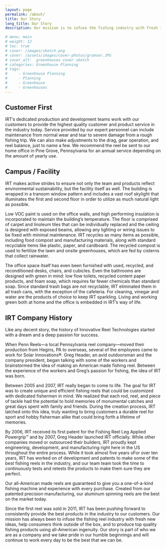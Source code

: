 ```yaml
---
layout: page
permalink: /about/
title: Our Story
long_title: Our Story
description: Our mission is to infuse the fishing industry with fresh ideas, help consumers think outside the box, and produce top quality fishing products — using all American ingenuity.

# menu: main
# weight: 12
# toc: true
# cover: /images/sketch.png
# cover: /assets/images/cover-photos/grumser.JPG
# cover_alt:  greenhouses cover sketch
# categories: Greenhouse Planning
# tags: 
#     - Greenhouse Planning
#     - Planning
#     - Greenhouse
#     - Greenhouses
---
```

<div style="margin:0 auto;" id="customform_data" data-id="G1MITPIWwR36MDpcmX0Ovw"></div> 

## Customer First 
IRT’s dedicated production and development teams work with our customers to provide the highest quality customer and product service in the industry today. Service provided by our expert personnel can include maintenance from normal wear and tear to severe damage from a rough fishing trip. We can also make adjustments to the drag, gear operation, and reel balance, just to name a few. We recommend the reel be sent to our home office in Pine Grove, Pennsylvania for an annual service depending on the amount of yearly use.

## Campus / Facility

IRT makes active strides to ensure not only the team and products reflect environmental sustainability, but the facility itself as well. The building is wrapped in a transom window pattern and includes a vast roof skylight that illuminates the first and second floor in order to utilize as much natural light as possible. 

Low VOC paint is used on the office walls, and high performing insulation is incorporated to maintain the building’s temperature. The floor is comprised of carpet and linoleum tiles that can be individually replaced and the ceiling is designed with exposed beams, allowing any lighting or wiring issues to be fixed with minimal maintenance. IRT recycles as many items as possible, including food compost and manufacturing materials, along with standard recyclable items like plastic, paper, and cardboard. The recycled compost is used to fertilize the lawn and onsite greenhouses, which are fed by cisterns that collect rainwater. 

The office space itself has even been furnished with used, recycled, and reconditioned desks, chairs, and cubicles. Even the bathrooms are designed with green in mind: low flow toilets, recycled content paper products, and foam soap, which requires far fewer chemicals than standard soap. Since standard trash bags are not recyclable, IRT eliminated them in all trash cans, with the exception of the cafeteria. For cleaning, vinegar and water are the products of choice to keep IRT sparkling. Living and working green both at home and the office is embedded in IRT’s way of life.



## IRT Company History

Like any decent story, the history of Innovative Reel Technologies started with a dream and a deep passion for success.

When Penn Reels—a local Pennsylvania reel company—moved their production from Hegins, PA to overseas, several of the employees came to work for Solar Innovations®. Greg Header, an avid outdoorsman and the company president, began talking with some of the workers and brainstormed the idea of making an American made fishing reel. Between the experience of the workers and Greg’s passion for fishing, the idea of IRT was born.

Between 2005 and 2007, IRT really began to come to life. The goal for IRT was to create unique and efficient fishing reels that could be customized with dedicated fishermen in mind. We realized that each rod, reel, and piece of tackle had the potential to hold memories of monumental catches and great days spent with family and friends. During the creation process, IRT latched onto this idea, truly wanting to bring customers a durable reel for sport and hobby fisherman alike that could bring forth a lifetime of memories.

By 2006, IRT received its first patent for the Fishing Reel Leg Applied Powergrip™ and by 2007, Greg Header launched IRT officially. While other companies moved or outsourced their builders, IRT proudly kept engineering, development, and manufacturing right here in the US throughout the entire process. While it took almost five years oFor over ten years, IRT has worked on  of development and patents to make some of the best fishing reels in the industry, and our team team took the time to continuously tests and retests the products to make them sure they are perfect.

Our all-American made reels are guaranteed to give you a one-of-a-kind fishing machine and experience with every purchase. Created from our patented precision manufacturing, our aluminum spinning reels are the best on the market today.

Since the first reel was sold in 2011, IRT has been pushing forward to consistently provide the best products in the industry to our customers. Our mission has always been to infuse the fishing reel industry with fresh new ideas, help consumers think outside of the box, and to produce top quality fishing products using all-American ingenuity. Our story is part of who we are as a company and we take pride in our humble beginnings and will continue to work every day to be the best that we can be.

